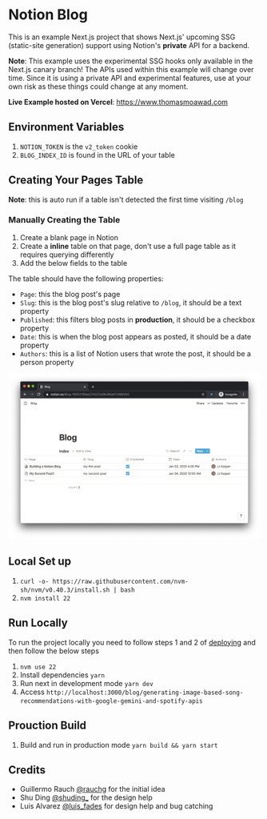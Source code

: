 # Notion Blog

This is an example Next.js project that shows Next.js' upcoming SSG (static-site generation) support using Notion's **private** API for a backend.

**Note**: This example uses the experimental SSG hooks only available in the Next.js canary branch! The APIs used within this example will change over time. Since it is using a private API and experimental features, use at your own risk as these things could change at any moment.

**Live Example hosted on Vercel**: https://www.thomasmoawad.com

## Environment Variables

1. `NOTION_TOKEN` is the `v2_token` cookie
1. `BLOG_INDEX_ID` is found in the URL of your table

## Creating Your Pages Table

**Note**: this is auto run if a table isn't detected the first time visiting `/blog`

### Manually Creating the Table

1. Create a blank page in Notion
2. Create a **inline** table on that page, don't use a full page table as it requires querying differently
3. Add the below fields to the table

The table should have the following properties:

- `Page`: this the blog post's page
- `Slug`: this is the blog post's slug relative to `/blog`, it should be a text property
- `Published`: this filters blog posts in **production**, it should be a checkbox property
- `Date`: this is when the blog post appears as posted, it should be a date property
- `Authors`: this is a list of Notion users that wrote the post, it should be a person property

![Example Blog Posts Table](./assets/table-view.png)

## Local Set up

1. `curl -o- https://raw.githubusercontent.com/nvm-sh/nvm/v0.40.3/install.sh | bash`
1. `nvm install 22`

## Run Locally

To run the project locally you need to follow steps 1 and 2 of [deploying](#deploy-your-own) and then follow the below steps

1. `nvm use 22`
1. Install dependencies `yarn`
1. Run next in development mode `yarn dev`
1. Access `http://localhost:3000/blog/generating-image-based-song-recommendations-with-google-gemini-and-spotify-apis`

## Prouction Build

1. Build and run in production mode `yarn build && yarn start`

## Credits

- Guillermo Rauch [@rauchg](https://twitter.com/rauchg) for the initial idea
- Shu Ding [@shuding\_](https://twitter.com/shuding_) for the design help
- Luis Alvarez [@luis_fades](https://twitter.com/luis_fades) for design help and bug catching
